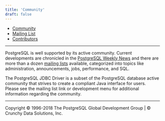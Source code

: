 ```yaml
---
title: 'Community'
draft: false
---
```


-   [Community](community)
-   [Mailing List](mailinglist)
-   [Contributors](contributors)

* * * * *

PostgreSQL is well supported by its active community. Current
developments are chronicled in the [PostgreSQL Weekly
News](http://www.postgresql.org/community/weeklynews) and there are more
than a dozen [mailing lists](http://www.postgresql.org/community/lists)
available, categorized into topics like administration, announcements,
jobs, performance, and SQL.

The PostgreSQL JDBC Driver is a subset of the PostgreSQL database active
community that strives to create a compliant Java interface for users.
Please see the mailing list link or development menu for additional
information regarding the community.

* * * * *

Copyright © 1996-2018 The PostgreSQL Global Development Group | © Crunchy Data Solutions, Inc.
